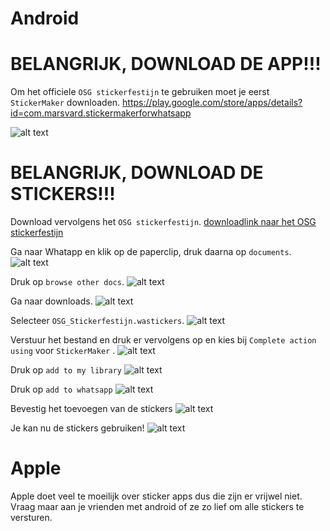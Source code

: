 # Android


BELANGRIJK, DOWNLOAD DE APP!!!
======
Om het officiele `OSG stickerfestijn` te gebruiken moet je eerst `StickerMaker` downloaden.
https://play.google.com/store/apps/details?id=com.marsvard.stickermakerforwhatsapp

![alt text](https://github.com/osgmustisnt/stickers/blob/master/Sticker_Maker.png)

BELANGRIJK, DOWNLOAD DE STICKERS!!!
======
Download vervolgens het `OSG stickerfestijn`.
[downloadlink naar het OSG stickerfestijn](http://s000.tinyupload.com/download.php?file_id=65670242938197844331&t=6567024293819784433104789)

Ga naar Whatapp en klik op de paperclip, druk daarna op `documents`.
![alt text](https://github.com/osgmustisnt/stickers/blob/master/IMG_20181220_205716.png)

Druk op `browse other docs`.
![alt text](https://github.com/osgmustisnt/stickers/blob/master/IMG_20181220_205748.png)

Ga naar downloads.
![alt text](https://github.com/osgmustisnt/stickers/blob/master/IMG_20181220_210032.png)

Selecteer `OSG_Stickerfestijn.wastickers`.
![alt text](https://github.com/osgmustisnt/stickers/blob/master/IMG_20181220_210133.png)

Verstuur het bestand en druk er vervolgens op en kies bij `Complete action using` voor `StickerMaker` .
![alt text](https://github.com/osgmustisnt/stickers/blob/master/IMG_20181220_210356.png)

Druk op `add to my library`
![alt text](https://github.com/osgmustisnt/stickers/blob/master/IMG_20181220_210423.png)

Druk op `add to whatsapp`
![alt text](https://github.com/osgmustisnt/stickers/blob/master/IMG_20181220_210440.png)

Bevestig het toevoegen van de stickers
![alt text](https://github.com/osgmustisnt/stickers/blob/master/IMG_20181220_210459.png)

Je kan nu de stickers gebruiken!
![alt text](https://github.com/osgmustisnt/stickers/blob/master/IMG_20181220_224538.png)



# Apple

Apple doet veel te moeilijk over sticker apps dus die zijn er vrijwel niet.
Vraag maar aan je vrienden met android of ze zo lief om alle stickers te versturen. 
